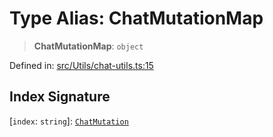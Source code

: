 # Type Alias: ChatMutationMap

> **ChatMutationMap**: `object`

Defined in: [src/Utils/chat-utils.ts:15](https://github.com/Fokusdotid/Baileys/blob/acae94a55f1d32612d8d312d52b001d93f2ac5e2/src/Utils/chat-utils.ts#L15)

## Index Signature

\[`index`: `string`\]: [`ChatMutation`](ChatMutation.md)

